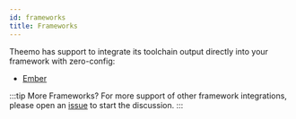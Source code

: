 ```yaml
---
id: frameworks
title: Frameworks
---
```


Theemo has support to integrate its toolchain output directly into your
framework with zero-config:

- [Ember](ember.md)

:::tip More Frameworks?
For more support of other framework integrations, please open an
[issue](https://github.com/gossi/theemo/issues) to start the discussion.
:::
